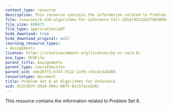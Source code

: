 ```yaml
---
content_type: resource
description: This resource contains the information related to Problem Set 6.
file: /courses/6-438-algorithms-for-inference-fall-2014/05332b3fd938094c86f581c57ace5e6c_MIT6_438F14_ps6.pdf
file_size: 658471
file_type: application/pdf
hide_download: true
hide_download_original: null
learning_resource_types:
- Assignments
license: https://creativecommons.org/licenses/by-nc-sa/4.0/
ocw_type: OCWFile
parent_title: Assignments
parent_type: CourseSection
parent_uid: e4e26ff3-b747-5512-2af9-c34cec428488
resourcetype: Document
title: Problem Set 6 on Algorithms for Inference
uid: 05332b3f-d938-094c-86f5-81c57ace5e6c
---
```

This resource contains the information related to Problem Set 6.